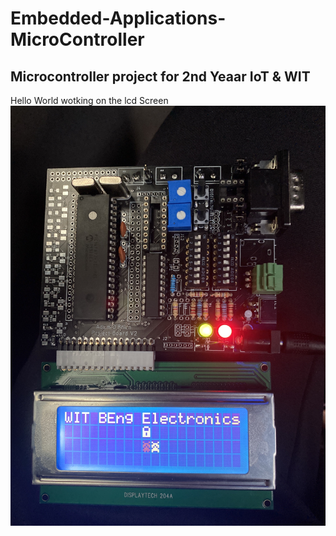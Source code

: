 # Embedded-Applications-MicroController
Microcontroller project for 2nd Yeaar IoT &amp; WIT
---------------------------------------------------

<p1>Hello World wotking on the lcd Screen</p1>
<img src="picController.jpg" alt="Microcontroller V2">
